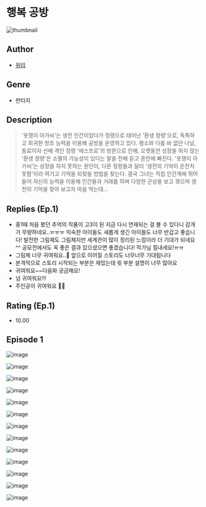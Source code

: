 # 행복 공방
![thumbnail](https://image-comic.pstatic.net/user_contents_data/challenge_comic/2023/05/24/247828/upload_3545230319611569208_480x623.jpeg)

## Author
- [위리](https://comic.naver.com/artistTitle?id=247828)

## Genre
- 판타지

## Description
> '옷쟁이 아가씨'는 생전 인간이었다가 정령으로 태어난 '환생 정령'으로, 독특하고 희귀한 창조 능력을 이용해 공방을 운영하고 있다. 평소와 다를 바 없던 나날, 동료이자 선배 격인 정령 '에스프로'의 방문으로 인해, 오랫동안 성장을 하지 않는 '환생 정령'은 소멸의 가능성이 있다는 말을 전해 듣고 혼란에 빠진다. '옷쟁이 아가씨'는 성장을 하지 못하는 원인이, 다른 정령들과 달리 '생전의 기억이 온전치 못함'이라 여기고 기억을 되찾을 방법을 찾는다. 결국 그녀는 직접 인간계에 뛰어들어 자신의 능력을 이용해 인간들과 거래를 하며 다양한 군상을 보고 겪으며 생전의 기억을 찾아 보고자 마음 먹는데...

## Replies (Ep.1)
- 중1때 처음 봤던 추억의 작품이 고3이 된 지금 다시 연재되는 걸 볼 수 있다니 감개가 무량하네요..ㅠㅠㅠ 익숙한 아이들도 새롭게 생긴 아이들도 너무 반갑고 좋습니다! 발전한 그림체도 그림체지만 세계관이 많이 정리된 느낌이라 더 기대가 되네요^^ 공모전에서도 꼭 좋은 결과 있으셨으면 좋겠습니다! 작가님 힘내세요!ㅠㅠ
- 그림체 너무 귀여워요..🫶 앞으로 이어질 스토리도 너무너무 기대됩니다
- 본격적으로 스토리 시작되는 부분은 재밌는데 윗 부분 설명이 너무 많아요
- 귀여워요~~다음화 궁금해요!
- 넘 귀여워요!!!
- 주인공이 귀여워요 💖💖

## Rating (Ep.1)
- 10.00

## Episode 1
![image](https://image-comic.pstatic.net/user_contents_data/challenge_comic/2023/05/23/247828/upload_3977629983968407600.jpeg)

![image](https://image-comic.pstatic.net/user_contents_data/challenge_comic/2023/05/23/247828/upload_3545230341804603193.jpeg)

![image](https://image-comic.pstatic.net/user_contents_data/challenge_comic/2023/05/23/247828/upload_7292796972826846818.jpeg)

![image](https://image-comic.pstatic.net/user_contents_data/challenge_comic/2023/05/23/247828/upload_3559029208475119673.jpeg)

![image](https://image-comic.pstatic.net/user_contents_data/challenge_comic/2023/05/23/247828/upload_3847817053409993315.jpeg)

![image](https://image-comic.pstatic.net/user_contents_data/challenge_comic/2023/05/23/247828/upload_7090466153803637556.jpeg)

![image](https://image-comic.pstatic.net/user_contents_data/challenge_comic/2023/05/23/247828/upload_4049636797819479649.jpeg)

![image](https://image-comic.pstatic.net/user_contents_data/challenge_comic/2023/05/23/247828/upload_3990583128571982645.jpeg)

![image](https://image-comic.pstatic.net/user_contents_data/challenge_comic/2023/05/23/247828/upload_3846465728675001142.jpeg)

![image](https://image-comic.pstatic.net/user_contents_data/challenge_comic/2023/05/23/247828/upload_3702577237546053734.jpeg)

![image](https://image-comic.pstatic.net/user_contents_data/challenge_comic/2023/05/23/247828/upload_7233118981985809714.jpeg)

![image](https://image-comic.pstatic.net/user_contents_data/challenge_comic/2023/05/23/247828/upload_7234527456330343782.jpeg)

![image](https://image-comic.pstatic.net/user_contents_data/challenge_comic/2023/05/23/247828/upload_7363448287063848241.jpeg)
